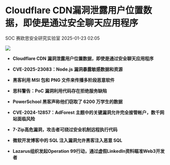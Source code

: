 #  Cloudflare CDN漏洞泄露用户位置数据，即使是通过安全聊天应用程序   
SOC  赛欧思安全研究实验室   2025-01-23 02:05  
  
![](https://mmbiz.qpic.cn/sz_mmbiz_jpg/yIEz1DpiaC4ORqtbMGehDMwSbtEn6Y8ZEVyt0bGxvxYcFaic6sAGNU8IEC2CGaAAX8QAw8uxicyghHiaM4eI4iaEZkg/640?wx_fmt=jpeg&from=appmsg "")  
  
- **Cloudflare CDN 漏洞泄露用户位置数据，即使是通过安全聊天应用程序**  
  
- **CVE-2025-23083：Node.js 漏洞暴露敏感数据和资源**  
  
- **黑客利用 MSI 包和 PNG 文件来传播多阶段恶意软件**  
  
- **思科警告：PoC 漏洞利用代码存在拒绝服务缺陷**  
  
- **PowerSchool 黑客声称他们窃取了 6200 万学生的数据**  
  
- **CVE-2024-12857：AdForest 主题中的关键漏洞允许完全接管帐户，数千网站面临风险**  
  
- **7-Zip高危漏洞，攻击者可绕过安全机制远程执行代码**  
  
- **微软开发博客中的 SQL 注入漏洞允许黑客注入恶意 SQL**  
  
- **Lazarus组织发起Operation 99行动，通过虚假LinkedIn资料瞄准Web3开发者**  
  
